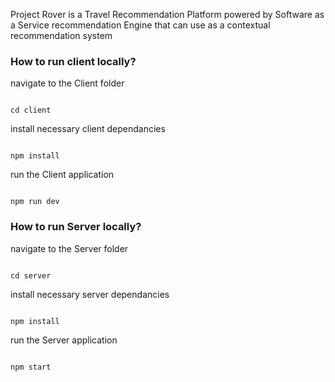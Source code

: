 Project Rover is a Travel Recommendation Platform powered by Software as a Service recommendation Engine that can use as a contextual recommendation system  

### How to run client locally?

navigate to the Client folder
```

cd client

```
install necessary client dependancies
```

npm install

```
run the Client application
```

npm run dev

```

### How to run Server locally?

navigate to the Server folder
```

cd server

```
install necessary server dependancies
```

npm install

```
run the Server application
```

npm start

```
